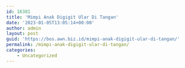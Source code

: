 ```yaml
---
id: 16381
title: 'Mimpi Anak Digigit Ular Di Tangan'
date: '2023-01-05T13:05:14+00:00'
author: admin
layout: post
guid: 'https://bos.awn.biz.id/mimpi-anak-digigit-ular-di-tangan/'
permalink: /mimpi-anak-digigit-ular-di-tangan/
categories:
    - Uncategorized
---
```


